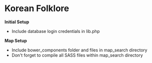 # Korean Folklore
**Initial Setup**

 - Include database login credentials in lib.php

**Map Setup**

 - Include bower_components folder and files in map_search directory
 - Don't forget to compile all SASS files within map_search directory